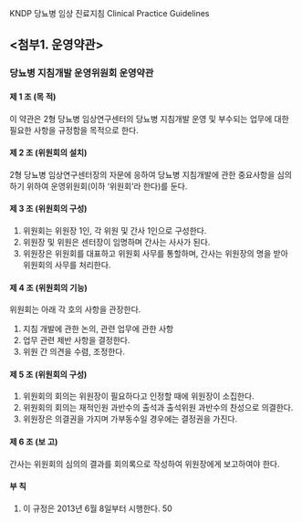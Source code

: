 KNDP 당뇨병 임상 진료지침 Clinical Practice Guidelines

## <첨부1. 운영약관>

### 당뇨병 지침개발 운영위원회 운영약관

#### 제 1 조 (목 적)
이 약관은 2형 당뇨병 임상연구센터의 당뇨병 지침개발 운영 및 부수되는 업무에 대한 필요한 사항을 규정함을 목적으로 한다.

#### 제 2 조 (위원회의 설치)
2형 당뇨병 임상연구센터장의 자문에 응하여 당뇨병 지침개발에 관한 중요사항을 심의하기 위하여 운영위원회(이하 ‘위원회’라 한다)를 둔다.

#### 제 3 조 (위원회의 구성)
1. 위원회는 위원장 1인, 각 위원 및 간사 1인으로 구성한다.
2. 위원장 및 위원은 센터장이 임명하며 간사는 사사가 된다.
3. 위원장은 위원회를 대표하고 위원회 사무를 통할하며, 간사는 위원장의 명을 받아 위원회의 사무를 처리한다.

#### 제 4 조 (위원회의 기능)
위원회는 아래 각 호의 사항을 관장한다.
1. 지침 개발에 관한 논의, 관련 업무에 관한 사항
2. 업무 관련 제반 사항을 결정한다.
3. 위원 간 의견을 수렴, 조정한다.

#### 제 5 조 (위원회의 구성)
1. 위원회의 회의는 위원장이 필요하다고 인정할 때에 위원장이 소집한다.
2. 위원회의 회의는 재적인원 과반수의 출석과 출석위원 과반수의 찬성으로 의결한다.
3. 위원장은 의결권을 가지며 가부동수일 경우에는 결정권을 가진다.

#### 제 6 조 (보 고)
간사는 위원회의 심의의 결과를 회의록으로 작성하여 위원장에게 보고하여야 한다.

#### 부 칙
1. 이 규정은 2013년 6월 8일부터 시행한다.
<PAGE>50